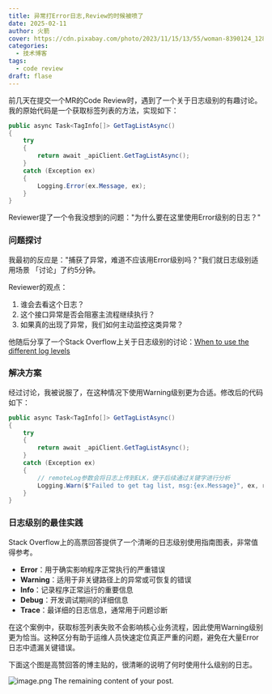 ```yaml
---
title: 异常打Error日志,Review的时候被喷了
date: 2025-02-11
author: 火箭
cover: https://cdn.pixabay.com/photo/2023/11/15/13/55/woman-8390124_1280.jpg
categories:
  - 技术博客
tags:
  - code review
draft: flase
---
```


<!--more-->

前几天在提交一个MR的Code Review时，遇到了一个关于日志级别的有趣讨论。我的原始代码是一个获取标签列表的方法，实现如下：
```csharp
public async Task<TagInfo[]> GetTagListAsync()
{
    try
    {
        return await _apiClient.GetTagListAsync();
    }
    catch (Exception ex)
    {
        Logging.Error(ex.Message, ex);
    }
}
```
Reviewer提了一个令我没想到的问题："为什么要在这里使用Error级别的日志？"

### 问题探讨

我最初的反应是："捕获了异常，难道不应该用Error级别吗？"我们就日志级别适用场景 「讨论」了约5分钟。

Reviewer的观点：
1. 谁会去看这个日志？
2. 这个接口异常是否会阻塞主流程继续执行？
3. 如果真的出现了异常，我们如何主动监控这类异常？

他随后分享了一个Stack Overflow上关于日志级别的讨论：[When to use the different log levels](https://stackoverflow.com/questions/2031163/when-to-use-the-different-log-levels)

### 解决方案

经过讨论，我被说服了，在这种情况下使用Warning级别更为合适。修改后的代码如下：

```csharp
public async Task<TagInfo[]> GetTagListAsync()
{
    try
    {
        return await _apiClient.GetTagListAsync();
    }
    catch (Exception ex)
    {
        // remoteLog参数会将日志上传到ELK，便于后续通过关键字进行分析
        Logging.Warn($"Failed to get tag list, msg:{ex.Message}", ex, remoteLog: true);
    }
}
```

### 日志级别的最佳实践

Stack Overflow上的高票回答提供了一个清晰的日志级别使用指南图表，非常值得参考。

- **Error**：用于确实影响程序正常执行的严重错误
- **Warning**：适用于非关键路径上的异常或可恢复的错误
- **Info**：记录程序正常运行的重要信息
- **Debug**：开发调试期间的详细信息
- **Trace**：最详细的日志信息，通常用于问题诊断

在这个案例中，获取标签列表失败不会影响核心业务流程，因此使用Warning级别更为恰当。这种区分有助于运维人员快速定位真正严重的问题，避免在大量Error日志中遗漏关键错误。

下面这个图是高赞回答的博主贴的，很清晰的说明了何时使用什么级别的日志。

![image.png](https://tuchuang-1258410772.cos.ap-guangzhou.myqcloud.com/log_leve.png)
The remaining content of your post.
